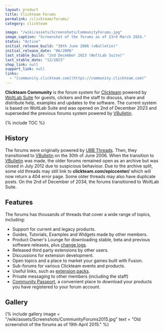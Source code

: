 ```yaml
---
layout: product
title: Clickteam Forums
permalink: /clickteam/forums/
category: clickteam

image: "/wiki/assets/Screenshots/CommunityForums.jpg"
image_caption: "Screenshot of the forums as of 23rd March 2024."
status: "Active"
initial_release_build: "30th June 2006 (vBulletin)"
initial_release_date: "06/2006"
last_stable_build: "2nd December 2023 (WoltLab Suite)"
last_stable_date: "12/2023"
shop_link: null
support_link: null
links:
  - "[community.clickteam.com](https://community.clickteam.com)"
---
```


**Clickteam Community** is the forum system for [Clickteam] powered by [WoltLab Suite]
for guests, clickers and the staff to discuss, share and distribute help, examples and
updates to the software. The current system is based on WoltLab Suite and was opened
on 2nd of December 2023 and superseded the previous forums system powered by [VBulletin].

{% include TOC %}

## History
The forums were originally powered by [UBB Threads].
Then, they transitioned to [VBulletin] on the 30th of June 2006.
When the transition to [VBulletin] was made, the older forums remained open
as an archive but was closed in July 2012 due to suspicious behaviour. Due to
the archive split, some old threads may still link to **clickteam.com/epiccenter/**
which will now return a 404 error page. Some older threads may also have duplicate posts.
On the 2nd of December of 2034, the forums transitioned to WoltLab Suite.

## Features
The forums has thousands of threads that cover a wide range of topics, including:

* Support for current and legacy products.
* Guides, Tutorials, Examples and Widgets made by other members.
* Product Owner's Lounge for downloading stable, beta and previous software releases, plus [change logs](/changelogs/).
* Released third party extensions by other users.
* Discussions for extension development.
* Open topics and a place to market your games built with Fusion.
* Sub-forums for various Clickteam events and products.
* Useful links, such as [extension packs](/extensions/packs/).
* Private messaging to other members (including the staff)
* [Community Passport](/clickteam/passport/), a convenient place to download your products you have registered to your forum account.

## Gallery
{% include gallery
    image = "/wiki/assets/Screenshots/CommunityForums2015.jpg"
    text = "Old screenshot of the forums as of 19th April 2015."
%}

[VBulletin]: https://www.vbulletin.com/
[UBB Threads]: https://www.ubbcentral.com/
[WoltLab Suite]: https://www.woltlab.com/
[Clickteam]: /clickteam/
